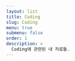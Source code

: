 ```yaml
---
layout: list
title: Coding
slug: Coding
menu: true
submenu: false
order: 1
description: >
  Coding에 관련된 내 자료들.  
---
```


